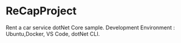 # ReCapProject
Rent a car service dotNet Core sample. 
Development Environment : Ubuntu,Docker, VS Code, dotNet CLI.
